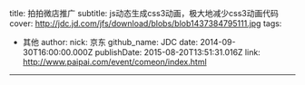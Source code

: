 title: 拍拍微店推广
subtitle: js动态生成css3动画，极大地减少css3动画代码
cover: http://jdc.jd.com/jfs/download/blobs/blob1437384795111.jpg
tags:
  - 其他
author:
  nick: 京东
  github_name: JDC
date: 2014-09-30T16:00:00.000Z
publishDate: 2015-08-20T13:51:31.016Z
link: http://www.paipai.com/event/comeon/index.html
---